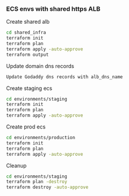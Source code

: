 ### ECS envs with shared https ALB

Create shared alb
```bash
cd shared_infra
terraform init
terraform plan
terraform apply -auto-approve
terraform output
```

Update domain dns records
```bash
Update Godaddy dns records with alb_dns_name
```

Create staging ecs
```bash
cd environments/staging
terraform init
terraform plan
terraform apply -auto-approve
```

Create prod ecs
```bash
cd environments/production
terraform init
terraform plan
terraform apply -auto-approve
```

Cleanup
```bash
cd environments/staging
terraform plan -destroy
terraform destroy -auto-approve
```
